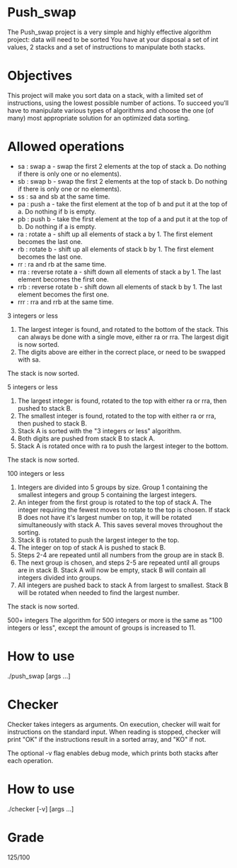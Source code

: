 # Push_swap

The Push_swap project is a very simple and highly effective algorithm project: data will need to be sorted You have at your disposal a set of int values, 2 stacks and a set of instructions to manipulate both stacks.

# Objectives

This project will make you sort data on a stack, with a limited set of instructions, using the lowest possible number of actions. To succeed you’ll have to manipulate various types of algorithms and choose the one (of many) most appropriate solution for an optimized data sorting.

# Allowed operations

* sa : swap a - swap the first 2 elements at the top of stack a. Do nothing if there is only one or no elements).
* sb : swap b - swap the first 2 elements at the top of stack b. Do nothing if there is only one or no elements).
* ss : sa and sb at the same time.
* pa : push a - take the first element at the top of b and put it at the top of a. Do nothing if b is empty.
* pb : push b - take the first element at the top of a and put it at the top of b. Do nothing if a is empty.
* ra : rotate a - shift up all elements of stack a by 1. The first element becomes the last one.
* rb : rotate b - shift up all elements of stack b by 1. The first element becomes the last one.
* rr : ra and rb at the same time.
* rra : reverse rotate a - shift down all elements of stack a by 1. The last element becomes the first one.
* rrb : reverse rotate b - shift down all elements of stack b by 1. The last element becomes the first one.
* rrr : rra and rrb at the same time.

3 integers or less
1. The largest integer is found, and rotated to the bottom of the stack.
    This can always be done with a single move, either ra or rra. The largest digit is now sorted.
2. The digits above are either in the correct place, or need to be swapped with sa.

The stack is now sorted.

5 integers or less
1. The largest integer is found, rotated to the top with either ra or rra, then pushed to stack B.
2. The smallest integer is found, rotated to the top with either ra or rra, then pushed to stack B.
3. Stack A is sorted with the "3 integers or less" algorithm.
4. Both digits are pushed from stack B to stack A.
5. Stack A is rotated once with ra to push the largest integer to the bottom.

The stack is now sorted.

100 integers or less
1. Integers are divided into 5 groups by size.
    Group 1 containing the smallest integers and group 5 containing the largest integers.
2. An integer from the first group is rotated to the top of stack A.
    The integer requiring the fewest moves to rotate to the top is chosen. If stack B does not have it's largest number on     top, it will be rotated simultaneously with stack A. This saves several moves throughout the sorting.
3. Stack B is rotated to push the largest integer to the top.
4. The integer on top of stack A is pushed to stack B.
5. Steps 2-4 are repeated until all numbers from the group are in stack B.
6. The next group is chosen, and steps 2-5 are repeated until all groups are in stack B.
    Stack A will now be empty, stack B will contain all integers divided into groups.
7. All integers are pushed back to stack A from largest to smallest.
    Stack B will be rotated when needed to find the largest number.

The stack is now sorted.

500+ integers
The algorithm for 500 integers or more is the same as "100 integers or less", except the amount of groups is increased to 11.

# How to use

./push_swap [args ...]

# Checker

Checker takes integers as arguments. On execution, checker will wait for instructions on the standard input. When reading is stopped, checker will print "OK" if the instructions result in a sorted array, and "KO" if not.

The optional -v flag enables debug mode, which prints both stacks after each operation.

# How to use

./checker [-v] [args ...]

# Grade
125/100
